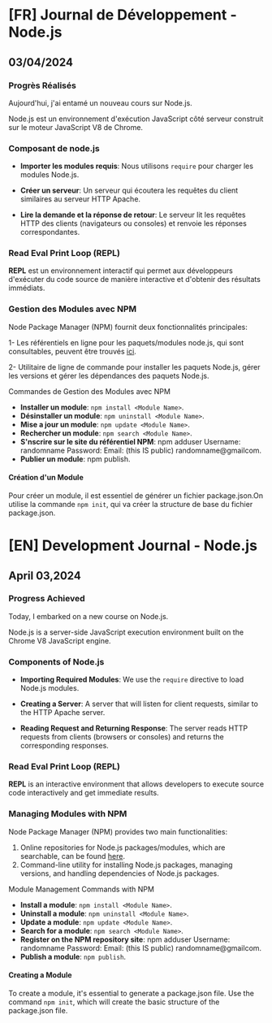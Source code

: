 # [FR] Journal de Développement - Node.js

## 03/04/2024

### Progrès Réalisés

Aujourd'hui, j'ai entamé un nouveau cours sur Node.js.

Node.js est un environnement d'exécution JavaScript côté serveur construit sur le moteur JavaScript V8 de Chrome.

### Composant de node.js

- **Importer les modules requis**: Nous utilisons `require` pour charger les modules Node.js.

- **Créer un serveur**: Un serveur qui écoutera les requêtes du client similaires au serveur HTTP Apache.

- **Lire la demande et la réponse de retour**: Le serveur lit les requêtes HTTP des clients (navigateurs ou consoles) et renvoie les réponses correspondantes.

### Read Eval Print Loop (REPL)

**REPL** est un environnement interactif qui permet aux développeurs d'exécuter du code source de manière interactive et d'obtenir des résultats immédiats.

### Gestion des Modules avec NPM

Node Package Manager (NPM) fournit deux fonctionnalités principales:

1- Les référentiels en ligne pour les paquets/modules node.js, qui sont consultables, peuvent être trouvés [ici](https://www.npmjs.com/).

2- Utilitaire de ligne de commande pour installer les paquets Node.js, gérer les versions et gérer les dépendances des paquets Node.js.

Commandes de Gestion des Modules avec NPM

- **Installer un module**: `npm install <Module Name>`.
- **Désinstaller un module**: `npm uninstall <Module Name>`.
- **Mise a jour un module**: `npm update <Module Name>`.
- **Rechercher un module**: `npm search <Module Name>`.
- **S'nscrire sur le site du référentiel NPM**:
  npm adduser
  Username: randomname
  Password:
  Email: (this IS public) randomname@gmailcom.
- **Publier un module**: npm publish.

#### Création d'un Module

Pour créer un module, il est essentiel de générer un fichier package.json.On utilise la commande `npm init`, qui va créer la structure de base du fichier package.json.

# [EN] Development Journal - Node.js

## April 03,2024

### Progress Achieved

Today, I embarked on a new course on Node.js.

Node.js is a server-side JavaScript execution environment built on the Chrome V8 JavaScript engine.

### Components of Node.js

- **Importing Required Modules**: We use the `require` directive to load Node.js modules.

- **Creating a Server**: A server that will listen for client requests, similar to the HTTP Apache server.

- **Reading Request and Returning Response**: The server reads HTTP requests from clients (browsers or consoles) and returns the corresponding responses.

### Read Eval Print Loop (REPL)

**REPL** is an interactive environment that allows developers to execute source code interactively and get immediate results.

### Managing Modules with NPM

Node Package Manager (NPM) provides two main functionalities:

1. Online repositories for Node.js packages/modules, which are searchable, can be found [here](https://www.npmjs.com/).
2. Command-line utility for installing Node.js packages, managing versions, and handling dependencies of Node.js packages.

Module Management Commands with NPM

- **Install a module**: `npm install <Module Name>`.
- **Uninstall a module**: `npm uninstall <Module Name>`.
- **Update a module**: `npm update <Module Name>`.
- **Search for a module**: `npm search <Module Name>`.
- **Register on the NPM repository site**:
  npm adduser
  Username: randomname
  Password:
  Email: (this IS public) randomname@gmailcom.
- **Publish a module**: `npm publish`.

#### Creating a Module

To create a module, it's essential to generate a package.json file. Use the command `npm init`, which will create the basic structure of the package.json file.
